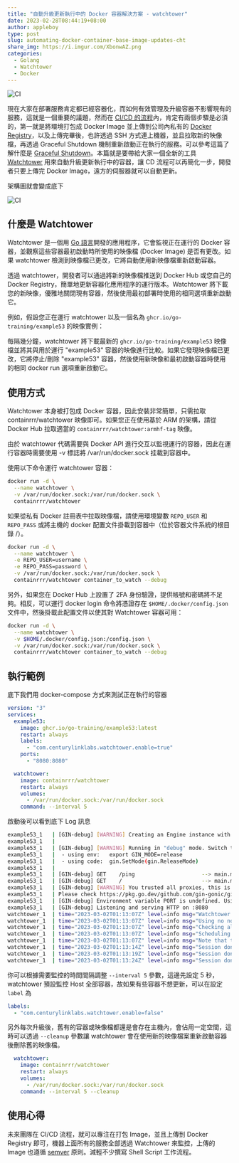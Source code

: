 ```yaml
---
title: "自動升級更新執行中的 Docker 容器解決方案 - watchtower"
date: 2023-02-28T08:44:19+08:00
author: appleboy
type: post
slug: automating-docker-container-base-image-updates-cht
share_img: https://i.imgur.com/XbonwAZ.png
categories:
  - Golang
  - Watchtower
  - Docker
---
```


![CI](https://i.imgur.com/XbonwAZ.png)

現在大家在部署服務肯定都已經容器化，而如何有效管理及升級容器不影響現有的服務，這就是一個重要的議題，然而在 [CI/CD 的流程](https://zh.wikipedia.org/zh-tw/CI/CD)內，肯定有兩個步驟是必須的，第一就是將環境打包成 Docker Image 並上傳到公司內私有的 [Docker Registry](https://docs.docker.com/registry/)，以及上傳完畢後，也許透過 SSH 方式連上機器，並且拉取新的映像檔，再透過 Graceful Shutdown 機制重新啟動正在執行的服務。可以參考這篇了解什麼是 [Graceful Shutdown](https://blog.wu-boy.com/2020/02/what-is-graceful-shutdown-in-golang/)。本篇就是要帶給大家一個全新的工具 [Watchtower](https://containrrr.dev/watchtower) 用來自動升級更新執行中的容器，讓 CD 流程可以再簡化一步，開發者只要上傳完 Docker Image，遠方的伺服器就可以自動更新。

<!--more-->

架構圖就會變成底下

![CI](https://i.imgur.com/sPCVa57.png)

## 什麼是 Watchtower

Watchtower 是一個用 [Go 語言](https://go.dev)開發的應用程序，它會監視正在運行的 Docker 容器，並觀察這些容器最初啟動時所使用的映像檔 (Docker Image) 是否有更改。如果 watchtower 檢測到映像檔已更改，它將自動使用新映像檔重新啟動容器。

透過 watchtower，開發者可以通過將新的映像檔推送到 Docker Hub 或您自己的 Docker Registry，簡單地更新容器化應用程序的運行版本。Watchtower 將下載您的新映像，優雅地關閉現有容器，然後使用最初部署時使用的相同選項重新啟動它。

例如，假設您正在運行 watchtower 以及一個名為 `ghcr.io/go-training/example53` 的映像實例：

每隔幾分鐘，watchtower 將下載最新的 `ghcr.io/go-training/example53` 映像檔並將其與用於運行 "example53" 容器的映像進行比較。如果它發現映像檔已更改，它將停止/刪除 "example53" 容器，然後使用新映像和最初啟動容器時使用的相同 docker run 選項重新啟動它。

## 使用方式

Watchtower 本身被打包成 Docker 容器，因此安裝非常簡單，只需拉取 containrrr/watchtower 映像即可。如果您正在使用基於 ARM 的架構，請從 Docker Hub 拉取適當的 `containrrr/watchtower:armhf-tag` 映像。

由於 watchtower 代碼需要與 Docker API 進行交互以監視運行的容器，因此在運行容器時需要使用 -v 標誌將 /var/run/docker.sock 挂載到容器中。

使用以下命令運行 watchtower 容器：

```sh
docker run -d \
  --name watchtower \
  -v /var/run/docker.sock:/var/run/docker.sock \
  containrrr/watchtower
```

如果從私有 Docker 註冊表中拉取映像檔，請使用環境變數 `REPO_USER` 和 `REPO_PASS` 或將主機的 docker 配置文件掛載到容器中（位於容器文件系統的根目錄 /）。

```sh
docker run -d \
  --name watchtower \
  -e REPO_USER=username \
  -e REPO_PASS=password \
  -v /var/run/docker.sock:/var/run/docker.sock \
  containrrr/watchtower container_to_watch --debug
```

另外，如果您在 Docker Hub 上設置了 2FA 身份驗證，提供帳號和密碼將不足夠。相反，可以運行 docker login 命令將憑證存在 `$HOME/.docker/config.json` 文件中，然後掛載此配置文件以使其對 Watchtower 容器可用：

```sh
docker run -d \
  --name watchtower \
  -v $HOME/.docker/config.json:/config.json \
  -v /var/run/docker.sock:/var/run/docker.sock \
  containrrr/watchtower container_to_watch --debug
```

## 執行範例

底下我們用 docker-compose 方式來測試正在執行的容器

```yml
version: "3"
services:
  example53:
    image: ghcr.io/go-training/example53:latest
    restart: always
    labels:
      - "com.centurylinklabs.watchtower.enable=true"
    ports:
      - "8080:8080"

  watchtower:
    image: containrrr/watchtower
    restart: always
    volumes:
      - /var/run/docker.sock:/var/run/docker.sock
    command: --interval 5
```

啟動後可以看到底下 Log 訊息

```sh
example53_1   | [GIN-debug] [WARNING] Creating an Engine instance with the Logger and Recovery middleware already attached.
example53_1   |
example53_1   | [GIN-debug] [WARNING] Running in "debug" mode. Switch to "release" mode in production.
example53_1   |  - using env:	export GIN_MODE=release
example53_1   |  - using code:	gin.SetMode(gin.ReleaseMode)
example53_1   |
example53_1   | [GIN-debug] GET    /ping                     --> main.main.func1 (3 handlers)
example53_1   | [GIN-debug] GET    /                         --> main.main.func2 (3 handlers)
example53_1   | [GIN-debug] [WARNING] You trusted all proxies, this is NOT safe. We recommend you to set a value.
example53_1   | Please check https://pkg.go.dev/github.com/gin-gonic/gin#readme-don-t-trust-all-proxies for details.
example53_1   | [GIN-debug] Environment variable PORT is undefined. Using port :8080 by default
example53_1   | [GIN-debug] Listening and serving HTTP on :8080
watchtower_1  | time="2023-03-02T01:13:07Z" level=info msg="Watchtower 1.5.3"
watchtower_1  | time="2023-03-02T01:13:07Z" level=info msg="Using no notifications"
watchtower_1  | time="2023-03-02T01:13:07Z" level=info msg="Checking all containers (except explicitly disabled with label)"
watchtower_1  | time="2023-03-02T01:13:07Z" level=info msg="Scheduling first run: 2023-03-02 01:13:12 +0000 UTC"
watchtower_1  | time="2023-03-02T01:13:07Z" level=info msg="Note that the first check will be performed in 4 seconds"
watchtower_1  | time="2023-03-02T01:13:14Z" level=info msg="Session done" Failed=0 Scanned=2 Updated=0 notify=no
watchtower_1  | time="2023-03-02T01:13:19Z" level=info msg="Session done" Failed=0 Scanned=2 Updated=0 notify=no
watchtower_1  | time="2023-03-02T01:13:24Z" level=info msg="Session done" Failed=0 Scanned=2 Updated=0 notify=no
```

你可以根據需要監控的時間間隔調整 `--interval 5` 參數，這邊先設定 5 秒，watchtower 預設監控 Host 全部容器，故如果有些容器不想更新，可以在設定 `label` 為

```yml
labels:
  - "com.centurylinklabs.watchtower.enable=false"
```

另外每次升級後，舊有的容器或映像檔都還是會存在主機內，會佔用一定空間，這時可以透過 `--cleanup` 參數讓 watchtower 會在使用新的映像檔案重新啟動容器後刪除舊的映像檔。

```yml
  watchtower:
    image: containrrr/watchtower
    restart: always
    volumes:
      - /var/run/docker.sock:/var/run/docker.sock
    command: --interval 5 --cleanup
```

## 使用心得

未來團隊在 CI/CD 流程，就可以專注在打包 Image，並且上傳到 Docker Registry 即可，機器上面所有的服務全部透過 Watchtower 來監控，上傳的 Image 也遵循 [semver](https://semver.org/) 原則。減輕不少撰寫 Shell Script 工作流程。
